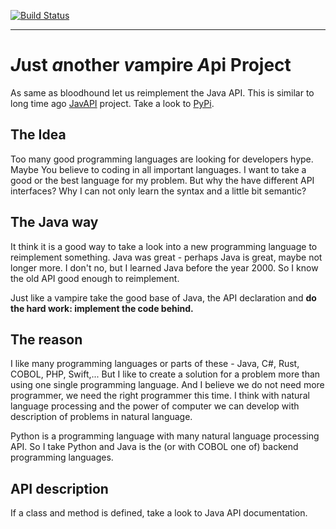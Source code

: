 [![Build Status](https://travis-ci.com/bastie/PythonVampire.svg?branch=main)](https://travis-ci.com/bastie/PythonVampire)

---

# *J*ust *a*nother *v*ampire *A*pi Project #

  As same as bloodhound let us reimplement the Java API.
  This is similar to long time ago [JavAPI](https://github.com/RealBastie/JavApi) project.
  Take a look to [PyPi](https://pypi.org/project/VampireAPI/).
  
  ## The Idea ##
  Too many good programming languages are looking for developers hype. Maybe You 
  believe to coding in all important languages. I want to take a good or the best
  language for my problem. But why the have different API interfaces? Why I can
  not only learn the syntax and a little bit semantic?
  
  ## The Java way ##
  It think it is a good way to take a look into a new programming language to reimplement
  something. Java was great - perhaps Java is great, maybe not longer more. I don't no,
  but I learned Java before the year 2000. So I know the old API good enough to reimplement.
  
  Just like a vampire take the good base of Java, the API declaration and **do the hard
  work: implement the code behind.** 
  
  ## The reason ##
  I like many programming languages or parts of these - Java, C#, Rust, COBOL, PHP, Swift,...
  But I like to create a solution for a problem more than using one single programming language.
  And I believe we do not need more programmer, we need the right programmer this time.
  I think with natural language processing and the power of computer we can develop with
  description of problems in natural language.
  
  Python is a programming language with many natural language processing API. So I take 
  Python and Java is the (or with COBOL one of) backend programming languages.
  
  ## API description ##
  If a class and method is defined, take a look to Java API documentation.
     
